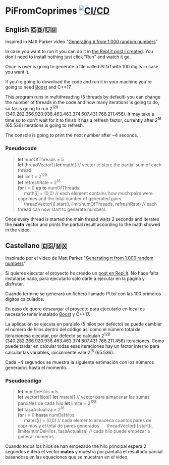 # PiFromCoprimes [![CI/CD](https://github.com/kikawet/piFromCoprimes/actions/workflows/cd-workflow.yml/badge.svg?branch=master)](https://github.com/kikawet/piFromCoprimes/actions/workflows/cd-workflow.yml)

## English 🇬🇧/🇺🇲
Inspired in Matt Parker video "[Generating π from 1,000 random numbers](https://youtu.be/RZBhSi_PwHU)"

In case you want to run it you can do it in [the Repl.it post I created](https://repl.it/talk/share/Calculate-Pi-from-random-numbers/119909#main.cpp). 
You don't need to install nothing just click "Run" and watch it go.

Once is over is going to generate a file called _PI.txt_ with 100 digits in case you want it. 

If you're going to download the code and run it in your machine you're going to need [Boost](https://www.boost.org/) and C++17.

This program runs in multithreading (5 threads by default) you can change the number of threads in the code and how many iterations is going to do,
so far is going to run 2<sup>128</sup> (340.282.366.920.938.463.463.374.607.431.768.211.456). 
It may take a time so to don't wait for it to finish it has a refresh factor, currently after 2<sup>16</sup> (65.536) iterations is going to refresh.

The console is going to print the next number after ~4 seconds.

### Pseudocode
> **let** numOfThreads = 5  
> **let** threadVector[]
> **let** math[] // vector to store the partial sum of each thread  
> **let** limit = 2<sup>128</sup>  
> **let** refreshRate = 2<sup>16</sup>  
> **for** i = 0 **up to** numOfThreads:  
> &nbsp;&nbsp;&nbsp;&nbsp; math[i] = (0,0) // each element contains how much pairs were coprimes and the total number of generated pairs  
> &nbsp;&nbsp;&nbsp;&nbsp; threadVector[i].start(i, limit/numOfThreads, refreshRate) // each thread can now start to generate numbers

Once every thread is started the main thread waits 2 seconds and iterates the **math** vector and prints the partial result according to the math showed in the video.



## Castellano 🇪🇸/🇲🇽
Inspirado por el video de Matt Parker "[Generating π from 1,000 random numbers](https://youtu.be/RZBhSi_PwHU)"

Si quieres ejecutar el proyecto he creado un [post en Repl.it](https://repl.it/talk/share/Calculate-Pi-from-random-numbers/119909#main.cpp).
No hace falta instalarse nada, para ejecutarlo solo darle a ejecutar en la página y disfrutar.

Cuando termine se generará un fichero llamado _PI.txt_ con las 100 primeros digitos calculados.

En caso de quere descargar el proyecto para ejecutarlo en local es necesario tener instalado [Boost](https://www.boost.org/) y C++17.

La aplicación se ejecuta en paralelo (5 hilos por defecto) se puede cambiar el número de hilos dentro del código así como el número total de iteracionesa ejecutar, 
por defecto se calculan 2<sup>128</sup> (340.282.366.920.938.463.463.374.607.431.768.211.456) iteraciones.
Como puede tardar en calcular todas esas iteraciones hay un factor interno para calcular las variables, inicialmente vale 2<sup>16</sup> (65.536).

Cada ~4 segundos se muestra la siguiente estimación con los números generados hasta el momento.
### Pseudocódigo
> **let** numDeHilos = 5  
> **let** vectorHilos[]
> **let** mates[] // vector para almacenar las sumas parciales de cada hilo 
> **let** limite = 2<sup>128</sup>  
> **let** tasaActualiza = 2<sup>16</sup>  
> **for** i = 0 **hasta** numDeHilos:  
> &nbsp;&nbsp;&nbsp;&nbsp; mates[i] = (0,0) // cada elemento almacena cuantos pares de coprimos y el total de pares generados 
> &nbsp;&nbsp;&nbsp;&nbsp; threadVector[i].start(i, limite/numDeHilos, tasaActualiza) // cada hilo puede empezar a generar números

Cuando todos los hilos se han empezado the hilo principal espera 2 segundos e itera el vector **mates** y muestra por pantalla el resultado parcial basandose en las equaciones que se muestran en el video.
